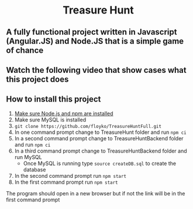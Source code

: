 <h1 align="center" >Treasure Hunt</h1>
<h2>A fully functional project written in Javascript (Angular.JS) and Node.JS that is a simple game of chance</h2>
<h2> Watch the following video that show cases what this project does</h2>

<h2>How to install this project</h2>

1. [Make sure Node.js and npm are installed](https://nodejs.org/en/download)
2. Make sure MySQL is installed
3. `git clone https://github.com/floyko/TreasureHuntFull.git`
4. In one command prompt change to TreasureHunt folder and run `npm ci`
5. In a second command prompt change to TreasureHuntBackend folder and run `npm ci`
6. In a third command prompt change to TreasureHuntBackend folder and run MySQL
   - Once MySQL is running type `source createDB.sql` to create the database
7. In the second command prompt run `npm start`
8. In the first command prompt run `npm start`

The program should open in a new browser but if not the link will be in the first command prompt
